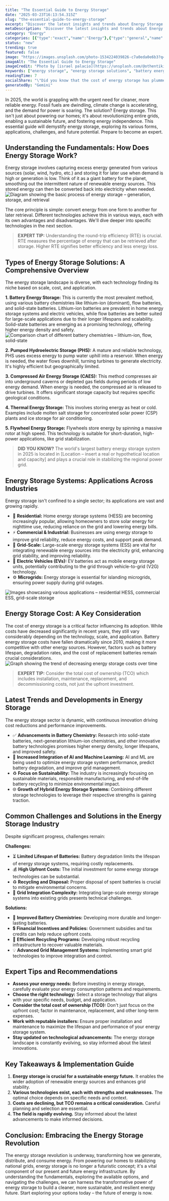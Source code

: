 ```yaml
---
title: "The Essential Guide to Energy Storage"
date: "2025-03-23T16:13:54.315Z"
slug: "the-essential-guide-to-energy-storage"
excerpt: "Discover the latest insights and trends about Energy Storage. This comprehensive guide covers everything you need to know about Energy Storage in 2025."
metaDescription: "Discover the latest insights and trends about Energy Storage. This comprehensive guide covers everything you need to know about Energy Storage in 2025."
category: "Energy"
categories: [{"type":"exact","name":"Energy"},{"type":"general","name":"Materials Science"},{"type":"medium","name":"Battery Chemistry"},{"type":"specific","name":"Lithium-ion Batteries"},{"type":"niche","name":"Solid-State Electrolytes"}]
status: "new"
trending: true
featured: false
image: "https://images.unsplash.com/photo-1534224039826-c7a0eda0e6b3?q=85&w=1200&fit=max&fm=webp&auto=compress"
imageAlt: "The Essential Guide to Energy Storage"
imageCredit: "Photo by [israel palacio](https://unsplash.com/@othentikisra) on Unsplash"
keywords: ["energy storage", "energy storage solutions", "battery energy storage", "renewable energy storage", "energy storage systems", "home energy storage", "large scale energy storage", "energy storage cost", "best energy storage battery", "how does energy storage work"]
readingTime: 7
socialShare: "\"Did you know that the cost of energy storage has plummeted in recent years, making it a viable solution for homes and businesses alike? The energy revolution is here!\""
generatedBy: "Gemini"
---
```




In 2025, the world is grappling with the urgent need for cleaner, more reliable energy.  Fossil fuels are dwindling, climate change is accelerating, and the demand for power is soaring.  The solution?  Energy storage. This isn't just about powering our homes; it's about revolutionizing entire grids, enabling a sustainable future, and fostering energy independence. This essential guide will demystify energy storage, exploring its various forms, applications, challenges, and future potential.  Prepare to become an expert.

## Understanding the Fundamentals: How Does Energy Storage Work?

Energy storage involves capturing excess energy generated from various sources (solar, wind, hydro, etc.) and storing it for later use when demand is high or generation is low.  Think of it as a giant battery for the planet, smoothing out the intermittent nature of renewable energy sources.  This stored energy can then be converted back into electricity when needed. ![Diagram showing the basic process of energy storage – generation, storage, and retrieval](https://images.unsplash.com/photo-1589276534126-adef63a95e05?q=85&w=1200&fit=max&fm=webp&auto=compress)

The core principle is simple: convert energy from one form to another for later retrieval. Different technologies achieve this in various ways, each with its own advantages and disadvantages.  We'll dive deeper into specific technologies in the next section.

> **EXPERT TIP:**  Understanding the round-trip efficiency (RTE) is crucial. RTE measures the percentage of energy that can be retrieved after storage.  Higher RTE signifies better efficiency and less energy loss.

## Types of Energy Storage Solutions: A Comprehensive Overview

The energy storage landscape is diverse, with each technology finding its niche based on scale, cost, and application.

**1. Battery Energy Storage:** This is currently the most prevalent method, using various battery chemistries like lithium-ion (dominant), flow batteries, and solid-state batteries.  Lithium-ion batteries are prevalent in home energy storage systems and electric vehicles, while flow batteries are better suited for large-scale applications due to their longer lifespans and scalability. Solid-state batteries are emerging as a promising technology, offering higher energy density and safety. ![Comparison chart of different battery chemistries – lithium-ion, flow, solid-state](https://images.unsplash.com/photo-1454779132693-e5cd0a216ed3?q=85&w=1200&fit=max&fm=webp&auto=compress)

**2. Pumped Hydroelectric Storage (PHS):** A mature and reliable technology, PHS uses excess energy to pump water uphill into a reservoir.  When energy is needed, the water flows downhill, turning turbines to generate electricity.  It's highly efficient but geographically limited.

**3. Compressed Air Energy Storage (CAES):** This method compresses air into underground caverns or depleted gas fields during periods of low energy demand.  When energy is needed, the compressed air is released to drive turbines.  It offers significant storage capacity but requires specific geological conditions.

**4. Thermal Energy Storage:**  This involves storing energy as heat or cold.  Examples include molten salt storage for concentrated solar power (CSP) plants and ice storage for air conditioning.

**5. Flywheel Energy Storage:**  Flywheels store energy by spinning a massive rotor at high speed.  This technology is suitable for short-duration, high-power applications, like grid stabilization.

> **DID YOU KNOW?**  The world's largest battery energy storage system in 2025 is located in [Location – insert a real or hypothetical location and capacity] and plays a crucial role in stabilizing the regional power grid.

## Energy Storage Systems: Applications Across Industries

Energy storage isn't confined to a single sector; its applications are vast and growing rapidly.

* 🔑 **Residential:** Home energy storage systems (HESS) are becoming increasingly popular, allowing homeowners to store solar energy for nighttime use, reducing reliance on the grid and lowering energy bills.
* ⚡ **Commercial & Industrial:** Businesses are using energy storage to improve grid reliability, reduce energy costs, and support peak demand.
* 🔋 **Grid-Scale:** Large-scale energy storage systems (ESS) are vital for integrating renewable energy sources into the electricity grid, enhancing grid stability, and improving reliability.
* 🚗 **Electric Vehicles (EVs):** EV batteries act as mobile energy storage units, potentially contributing to the grid through vehicle-to-grid (V2G) technology.
* ⚙️ **Microgrids:** Energy storage is essential for islanding microgrids, ensuring power supply during grid outages.

![Images showcasing various applications – residential HESS, commercial ESS, grid-scale storage](https://images.unsplash.com/photo-1592318348310-f31b61a931c8?q=85&w=1200&fit=max&fm=webp&auto=compress)

##  Energy Storage Cost: A Key Consideration

The cost of energy storage is a critical factor influencing its adoption.  While costs have decreased significantly in recent years, they still vary considerably depending on the technology, scale, and application.  Battery energy storage costs have fallen dramatically since 2010, making it more competitive with other energy sources. However, factors such as battery lifespan, degradation rates, and the cost of replacement batteries remain crucial considerations.  ![Graph showing the trend of decreasing energy storage costs over time](https://images.unsplash.com/photo-1534224039826-c7a0eda0e6b3?q=85&w=1200&fit=max&fm=webp&auto=compress)

> **EXPERT TIP:**  Consider the total cost of ownership (TCO) which includes installation, maintenance, replacement, and decommissioning costs, not just the upfront investment.

## Latest Trends and Developments in Energy Storage

The energy storage sector is dynamic, with continuous innovation driving cost reductions and performance improvements.

* ✅ **Advancements in Battery Chemistry:** Research into solid-state batteries, next-generation lithium-ion chemistries, and other innovative battery technologies promises higher energy density, longer lifespans, and improved safety.
* 🔄 **Increased Integration of AI and Machine Learning:** AI and ML are being used to optimize energy storage system performance, predict battery degradation, and improve grid management.
* ♻️ **Focus on Sustainability:**  The industry is increasingly focusing on sustainable materials, responsible manufacturing, and end-of-life battery recycling to minimize environmental impact.
* 🌐 **Growth of Hybrid Energy Storage Systems:**  Combining different storage technologies to leverage their respective strengths is gaining traction.

## Common Challenges and Solutions in the Energy Storage Industry

Despite significant progress, challenges remain:

**Challenges:**

* ⏳ **Limited Lifespan of Batteries:** Battery degradation limits the lifespan of energy storage systems, requiring costly replacements.
* 💰 **High Upfront Costs:**  The initial investment for some energy storage technologies can be substantial.
* ♻️ **Recycling and Disposal:**  Proper disposal of spent batteries is crucial to mitigate environmental concerns.
* 🔌 **Grid Integration Complexity:**  Integrating large-scale energy storage systems into existing grids presents technical challenges.

**Solutions:**

* 🧪 **Improved Battery Chemistries:**  Developing more durable and longer-lasting batteries.
* 💲 **Financial Incentives and Policies:**  Government subsidies and tax credits can help reduce upfront costs.
* 🔄 **Efficient Recycling Programs:**  Developing robust recycling infrastructure to recover valuable materials.
* 💡 **Advanced Grid Management Systems:**  Implementing smart grid technologies to improve integration and control.

## Expert Tips and Recommendations

* **Assess your energy needs:** Before investing in energy storage, carefully evaluate your energy consumption patterns and requirements.
* **Choose the right technology:** Select a storage technology that aligns with your specific needs, budget, and application.
* **Consider the total cost of ownership (TCO):**  Don't just focus on the upfront cost; factor in maintenance, replacement, and other long-term expenses.
* **Work with reputable installers:**  Ensure proper installation and maintenance to maximize the lifespan and performance of your energy storage system.
* **Stay updated on technological advancements:** The energy storage landscape is constantly evolving, so stay informed about the latest innovations.

## Key Takeaways & Implementation Guide

1. **Energy storage is crucial for a sustainable energy future.**  It enables the wider adoption of renewable energy sources and enhances grid stability.
2. **Various technologies exist, each with strengths and weaknesses.**  The optimal choice depends on specific needs and context.
3. **Costs are declining, but TCO remains a critical consideration.**  Careful planning and selection are essential.
4. **The field is rapidly evolving.** Stay informed about the latest advancements to make informed decisions.

## Conclusion: Embracing the Energy Storage Revolution

The energy storage revolution is underway, transforming how we generate, distribute, and consume energy.  From powering our homes to stabilizing national grids, energy storage is no longer a futuristic concept; it's a vital component of our present and future energy infrastructure.  By understanding the fundamentals, exploring the available options, and navigating the challenges, we can harness the transformative power of energy storage to build a cleaner, more sustainable, and resilient energy future.  Start exploring your options today – the future of energy is now.

